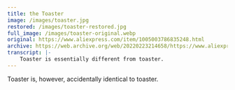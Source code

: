```yaml
---
title: the Toaster
image: /images/toaster.jpg
restored: /images/toaster-restored.jpg
full_image: /images/toaster-original.webp
original: https://www.aliexpress.com/item/1005003786835248.html
archive: https://web.archive.org/web/20220223214658/https://www.aliexpress.com/item/1005003786835248.html
transcript: |-
    Toaster is essentially different from toaster.
---
```

Toaster is, however, accidentally identical to toaster.
